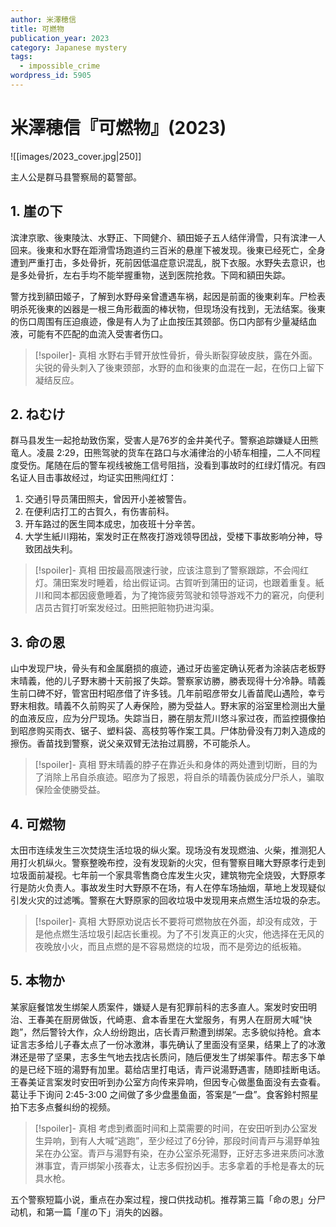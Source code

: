 ```yaml
---
author: 米澤穂信
title: 可燃物
publication_year: 2023
category: Japanese mystery
tags:
  - impossible_crime
wordpress_id: 5905
---
```


# 米澤穂信『可燃物』(2023)

![[images/2023_cover.jpg|250]]

主人公是群马县警察局的葛警部。

## 1. 崖の下

滨津京歌、後東陵汰、水野正、下岡健介、額田姫子五人结伴滑雪，只有滨津一人回来。後東和水野在距滑雪场跑道约三百米的悬崖下被发现。後東已经死亡，全身遭到严重打击，多处骨折，死前因低温症意识混乱，脱下衣服。水野失去意识，也是多处骨折，左右手均不能举握重物，送到医院抢救。下岡和額田失踪。

警方找到額田姬子，了解到水野母亲曾遭遇车祸，起因是前面的後東刹车。尸检表明杀死後東的凶器是一根三角形截面的棒状物，但现场没有找到，无法结案。後東的伤口周围有压迫痕迹，像是有人为了止血按压其颈部。伤口内部有少量凝结血液，可能有不匹配的血流入受害者伤口。

> [!spoiler]- 真相
> 水野右手臂开放性骨折，骨头断裂穿破皮肤，露在外面。尖锐的骨头刺入了後東颈部，水野的血和後東的血混在一起，在伤口上留下凝结反应。

## 2. ねむけ

群马县发生一起抢劫致伤案，受害人是76岁的金井美代子。警察追踪嫌疑人田熊竜人。凌晨 2:29，田熊驾驶的货车在路口与水浦律治的小轿车相撞，二人不同程度受伤。尾随在后的警车视线被施工信号阻挡，没看到事故时的红绿灯情况。有四名证人目击事故经过，均证实田熊闯红灯：
1. 交通引导员蒲田照夫，曾因开小差被警告。
2. 在便利店打工的古賀久，有伤害前科。
3. 开车路过的医生岡本成忠，加夜班十分辛苦。
4. 大学生紙川翔祐，案发时正在熬夜打游戏领导团战，受楼下事故影响分神，导致团战失利。

> [!spoiler]- 真相
> 田按最高限速行驶，应该注意到了警察跟踪，不会闯红灯。蒲田案发时睡着，给出假证词。古賀听到蒲田的证词，也跟着重复。紙川和岡本都因疲惫睡着，为了掩饰疲劳驾驶和领导游戏不力的窘况，向便利店员古賀打听案发经过。田熊把赃物扔进沟渠。

## 3. 命の恩

山中发现尸块，骨头有和金属磨损的痕迹，通过牙齿鉴定确认死者为涂装店老板野末晴義，他的儿子野末勝十天前报了失踪。警察家访勝，勝表现得十分冷静。晴義生前口碑不好，管宮田村昭彦借了许多钱。几年前昭彦带女儿香苗爬山遇险，幸亏野末相救。晴義不久前购买了人寿保险，勝为受益人。野末家的浴室里检测出大量的血液反应，应为分尸现场。失踪当日，勝在朋友荒川悠斗家过夜，而监控摄像拍到昭彦购买雨衣、锯子、塑料袋、高枝剪等作案工具。尸体肋骨没有刀刺入造成的擦伤。香苗找到警察，说父亲双臂无法抬过肩膀，不可能杀人。

> [!spoiler]- 真相
> 野末晴義的脖子在靠近头和身体的两处遭到切断，目的为了消除上吊自杀痕迹。昭彦为了报恩，将自杀的晴義伪装成分尸杀人，骗取保险金使勝受益。

## 4. 可燃物

太田市连续发生三次焚烧生活垃圾的纵火案。现场没有发现燃油、火柴，推测犯人用打火机纵火。警察整晚布控，没有发现新的火灾，但有警察目睹大野原孝行走到垃圾面前凝视。七年前一个家具零售商仓库发生火灾，建筑物完全烧毁，大野原孝行是防火负责人。事故发生时大野原不在场，有人在停车场抽烟，草地上发现疑似引发火灾的过滤嘴。警察在大野原家的回收垃圾中发现用来点燃生活垃圾的杂志。

> [!spoiler]- 真相
> 大野原劝说店长不要将可燃物放在外面，却没有成效，于是他点燃生活垃圾引起店长重视。为了不引发真正的火灾，他选择在无风的夜晚放小火，而且点燃的是不容易燃烧的垃圾，而不是旁边的纸板箱。

## 5. 本物か

某家庭餐馆发生绑架人质案件，嫌疑人是有犯罪前科的志多直人。案发时安田明治、王春美在厨房做饭，代崎恵、倉本香里在大堂服务，有男人在厨房大喊“快跑”，然后警铃大作，众人纷纷跑出，店长青戸勲遭到绑架。志多貌似持枪。倉本证言志多给儿子春太点了一份冰激淋，事先确认了里面没有坚果，结果上了的冰激淋还是带了坚果，志多生气地去找店长质问，随后便发生了绑架事件。帮志多下单的是已经下班的湯野有加里。葛给店里打电话，青戸说湯野遇害，随即挂断电话。王春美证言案发时安田听到办公室方向传来异响，但因专心做墨鱼面没有去查看。葛让手下询问 2:45-3:00 之间做了多少盘墨鱼面，答案是“一盘”。食客鈴村照星拍下志多点餐纠纷的视频。

> [!spoiler]- 真相
> 考虑到煮面时间和上菜需要的时间，在安田听到办公室发生异响，到有人大喊“逃跑”，至少经过了6分钟，那段时间青戸与湯野单独呆在办公室。青戸与湯野有染，在办公室杀死湯野，正好志多进来质问冰激淋事宜，青戸绑架小孩春太，让志多假扮凶手。志多拿着的手枪是春太的玩具水枪。

五个警察短篇小说，重点在办案过程，搜口供找动机。推荐第三篇「命の恩」分尸动机，和第一篇「崖の下」消失的凶器。